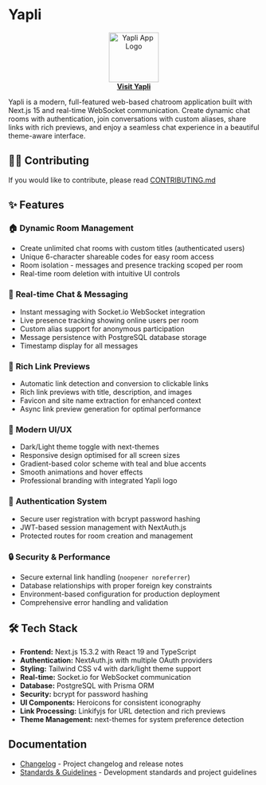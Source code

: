 # Yapli

<p align="center">
  <a href="https://yapli.chat" target="_blank" rel="noopener noreferrer">
    <img src="https://github.com/user-attachments/assets/798b27c8-c9fb-477f-afb2-8ff9a764ab82" alt="Yapli App Logo" width="100"><br>
    <strong>Visit Yapli</strong>
  </a>
</p>

Yapli is a modern, full-featured web-based chatroom application built with Next.js 15 and real-time WebSocket communication. Create dynamic chat rooms with authentication, join conversations with custom aliases, share links with rich previews, and enjoy a seamless chat experience in a beautiful theme-aware interface.

## 👷‍♀️ Contributing

If you would like to contribute, please read [CONTRIBUTING.md](docs/CONTRIBUTING.md)

## ✨ Features

### 🏠 **Dynamic Room Management**

- Create unlimited chat rooms with custom titles (authenticated users)
- Unique 6-character shareable codes for easy room access
- Room isolation - messages and presence tracking scoped per room
- Real-time room deletion with intuitive UI controls

### 💬 **Real-time Chat & Messaging**

- Instant messaging with Socket.io WebSocket integration
- Live presence tracking showing online users per room
- Custom alias support for anonymous participation
- Message persistence with PostgreSQL database storage
- Timestamp display for all messages

### 🔗 **Rich Link Previews**

- Automatic link detection and conversion to clickable links
- Rich link previews with title, description, and images
- Favicon and site name extraction for enhanced context
- Async link preview generation for optimal performance

### 🎨 **Modern UI/UX**

- Dark/Light theme toggle with next-themes
- Responsive design optimised for all screen sizes
- Gradient-based color scheme with teal and blue accents
- Smooth animations and hover effects
- Professional branding with integrated Yapli logo

### 🔐 **Authentication System**

- Secure user registration with bcrypt password hashing
- JWT-based session management with NextAuth.js
- Protected routes for room creation and management

### 🔒 **Security & Performance**

- Secure external link handling (`noopener noreferrer`)
- Database relationships with proper foreign key constraints
- Environment-based configuration for production deployment
- Comprehensive error handling and validation

## 🛠️ Tech Stack

- **Frontend:** Next.js 15.3.2 with React 19 and TypeScript
- **Authentication:** NextAuth.js with multiple OAuth providers
- **Styling:** Tailwind CSS v4 with dark/light theme support
- **Real-time:** Socket.io for WebSocket communication
- **Database:** PostgreSQL with Prisma ORM
- **Security:** bcrypt for password hashing
- **UI Components:** Heroicons for consistent iconography
- **Link Processing:** Linkifyjs for URL detection and rich previews
- **Theme Management:** next-themes for system preference detection

## Documentation

- [Changelog](docs/CHANGELOG.md) - Project changelog and release notes
- [Standards & Guidelines](docs/CLAUDE.md) - Development standards and project guidelines
